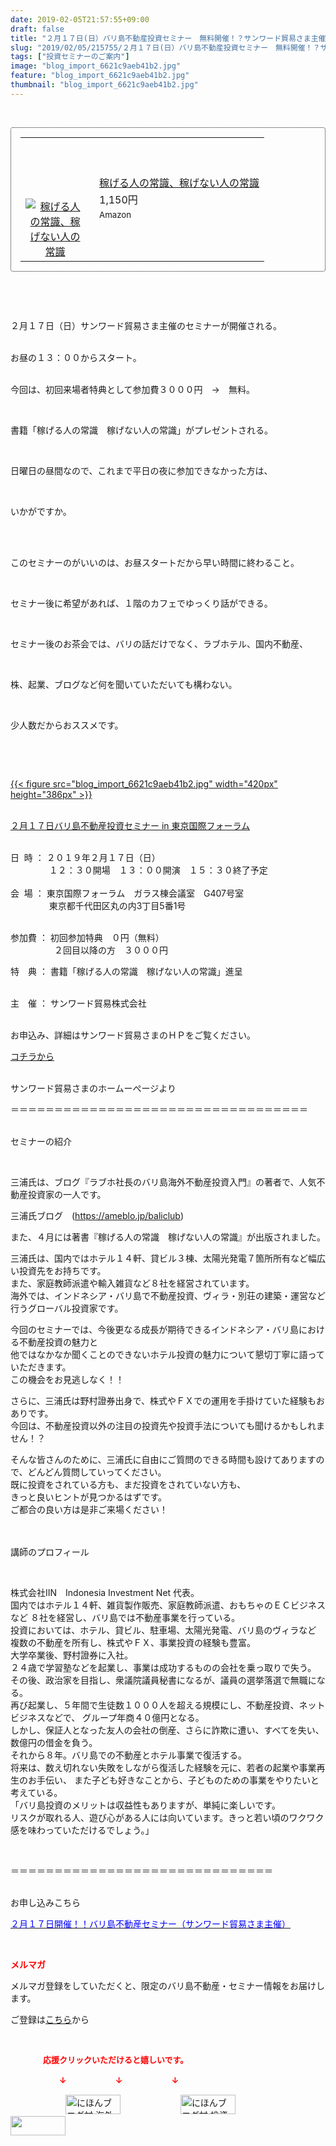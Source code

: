 ```yaml
---
date: 2019-02-05T21:57:55+09:00
draft: false
title: "２月１７日(日）バリ島不動産投資セミナー　無料開催！？サンワード貿易さま主催"
slug: "2019/02/05/215755/２月１７日(日）バリ島不動産投資セミナー　無料開催！？サンワード貿易さま主催"
tags: ["投資セミナーのご案内"]
image: "blog_import_6621c9aeb41b2.jpg"
feature: "blog_import_6621c9aeb41b2.jpg"
thumbnail: "blog_import_6621c9aeb41b2.jpg"
---
```

<p> </p><div contenteditable="false" style="border:1px dotted;padding:15px;border-radius:4px;"><table border="0" cellpadding="0" cellspacing="0" style="margin:0;table-layout:fixed;" width="100%">	<tbody width="100%">		<tr>			<td aligin="center" style="vertical-align:middle;" width="95"><span style="display:block;text-align:center;"><a alt0="AmebaAffiliate" alt1="稼げる人の常識、稼げない人の常識" alt2="Amazon" alt3="https://images-fe.ssl-images-amazon.com/images/I/51Ft8zEBpkL._SL160_.jpg" alt4="1" href="4802110227?SubscriptionId=AKIAJLD6FH2TADXIQKDQ&amp;tag=amebablog-a2371184-22&amp;linkCode=xm2&amp;camp=2025&amp;creative=165953&amp;creativeASIN=4802110227" target="_blank"><img alt="稼げる人の常識、稼げない人の常識" border="0" data-img="affiliate" src="data:image/svg+xml;charset=utf-8,%3Csvg%20xmlns%3D%22http%3A%2F%2Fwww.w3.org%2F2000%2Fsvg%22%20title%3D%22Placeholder%20for%20Images%22%20role%3D%22presentation%22%20viewBox%3D%220%200%201%201%22%20%2F%3E" style="max-width:95px;vertical-align:middle;margin:0;" data-src="https://images-fe.ssl-images-amazon.com/images/I/51Ft8zEBpkL._SL160_.jpg"/><noscript><img alt="稼げる人の常識、稼げない人の常識" border="0" data-img="affiliate" src="https://images-fe.ssl-images-amazon.com/images/I/51Ft8zEBpkL._SL160_.jpg" style="max-width:95px;vertical-align:middle;margin:0;"></noscript></a></span></td>			<td style="line-height:1.5;padding-left:15px;vertical-align:middle;"><a alt0="AmebaAffiliate" alt1="稼げる人の常識、稼げない人の常識" alt2="Amazon" alt3="https://images-fe.ssl-images-amazon.com/images/I/51Ft8zEBpkL._SL160_.jpg" alt4="1" href="4802110227?SubscriptionId=AKIAJLD6FH2TADXIQKDQ&amp;tag=amebablog-a2371184-22&amp;linkCode=xm2&amp;camp=2025&amp;creative=165953&amp;creativeASIN=4802110227" target="_blank">稼げる人の常識、稼げない人の常識</a>			<div style="padding: 3px 0;">1,150円</div>			<div style="font-size:0.83em;">Amazon</div></td>		</tr>	</tbody></table></div><p> </p><p> </p><p>２月１７日（日）サンワード貿易さま主催のセミナーが開催される。</p><p><br/>お昼の１３：００からスタート。</p><p><br/>今回は、初回来場者特典として参加費３０００円　→　無料。</p><p> </p><p>書籍「稼げる人の常識　稼げない人の常識」がプレゼントされる。</p><p> </p><p>日曜日の昼間なので、これまで平日の夜に参加できなかった方は、</p><p> </p><p>いかがですか。</p><p> </p><p><br/>このセミナーのがいいのは、お昼スタートだから早い時間に終わること。</p><p> </p><p>セミナー後に希望があれば、１階のカフェでゆっくり話ができる。</p><p> </p><p>セミナー後のお茶会では、バリの話だけでなく、ラブホテル、国内不動産、</p><p> </p><p>株、起業、ブログなど何を聞いていただいても構わない。</p><p> </p><p>少人数だからおススメです。</p><p> </p><p> </p><p><a href="blog_import_6621c9aeb41b2.jpg">{{< figure src="blog_import_6621c9aeb41b2.jpg" width="420px" height="386px" >}}</a></p><p><br/><a href="index.html" target="_blank">２月１７日バリ島不動産投資セミナー in 東京国際フォーラム</a></p><p><br/>日  時 ： ２０１９年２月１７日（日）<br/> 　　　    １２：３０開場　１３：００開演　１５：３０終了予定<br/> <br/>会  場 ： 東京国際フォーラム　ガラス棟会議室　G407号室<br/> 　　　    東京都千代田区丸の内3丁目5番1号</p><p><br/>参加費 ： 初回参加特典　０円（無料）<br/>　　　　　２回目以降の方　３０００円</p><p>特　典 ： 書籍「稼げる人の常識　稼げない人の常識」進呈<br/> </p><p>主　催 ： サンワード貿易株式会社</p><p><br/>お申込み、詳細はサンワード貿易さまのＨＰをご覧ください。</p><p><a href="index.html" target="_blank">コチラから</a></p><p><br/>サンワード貿易さまのホームーぺージより</p><p>＝＝＝＝＝＝＝＝＝＝＝＝＝＝＝＝＝＝＝＝＝＝＝＝＝＝＝＝＝＝＝＝＝＝</p><p><br/>セミナーの紹介</p><p> </p><p>三浦氏は、ブログ『ラブホ社長のバリ島海外不動産投資入門』の著者で、人気不動産投資家の一人です。</p><p>三浦氏ブログ　(<a href="baliclub">https://ameblo.jp/baliclub</a>)</p><p>また、４月には著書『稼げる人の常識　稼げない人の常識』が出版されました。</p><p>三浦氏は、国内ではホテル１４軒、貸ビル３棟、太陽光発電７箇所所有など幅広い投資先をお持ちです。<br/>また、家庭教師派遣や輸入雑貨など８社を経営されています。<br/>海外では、インドネシア・バリ島で不動産投資、ヴィラ・別荘の建築・運営など行うグローバル投資家です。</p><p>今回のセミナーでは、今後更なる成長が期待できるインドネシア・バリ島における不動産投資の魅力と<br/>他ではなかなか聞くことのできないホテル投資の魅力について懇切丁寧に語っていただきます。<br/>この機会をお見逃しなく！！</p><p>さらに、三浦氏は野村證券出身で、株式やＦＸでの運用を手掛けていた経験もおありです。<br/>今回は、不動産投資以外の注目の投資先や投資手法についても聞けるかもしれません！？</p><p>そんな皆さんのために、三浦氏に自由にご質問のできる時間も設けてありますので、どんどん質問していってください。<br/>既に投資をされている方も、まだ投資をされていない方も、<br/>きっと良いヒントが見つかるはずです。<br/>ご都合の良い方は是非ご来場ください！<br/> </p><p><br/>講師のプロフィール</p><p> </p><p>株式会社IIN　Indonesia Investment Net 代表。<br/>国内ではホテル１４軒、雑貨製作販売、家庭教師派遣、おもちゃのＥＣビジネスなど ８社を経営し、バリ島では不動産事業を行っている。<br/>投資においては、ホテル、貸ビル、駐車場、太陽光発電、バリ島のヴィラなど 複数の不動産を所有し、株式やＦＸ、事業投資の経験も豊富。<br/>大学卒業後、野村證券に入社。<br/>２４歳で学習塾などを起業し、事業は成功するものの会社を乗っ取りで失う。<br/>その後、政治家を目指し、衆議院議員秘書になるが、議員の選挙落選で無職になる。<br/>再び起業し、５年間で生徒数１０００人を超える規模にし、不動産投資、ネットビジネスなどで、 グループ年商４０億円となる。<br/>しかし、保証人となった友人の会社の倒産、さらに詐欺に遭い、すべてを失い、数億円の借金を負う。<br/>それから８年。バリ島での不動産とホテル事業で復活する。<br/>将来は、数え切れない失敗をしながら復活した経験を元に、若者の起業や事業再生のお手伝い、 また子ども好きなことから、子どものための事業をやりたいと考えている。<br/>「バリ島投資のメリットは収益性もありますが、単純に楽しいです。<br/>リスクが取れる人、遊び心がある人には向いています。きっと若い頃のワクワク感を味わっていただけるでしょう。」</p><p> </p><p>＝＝＝＝＝＝＝＝＝＝＝＝＝＝＝＝＝＝＝＝＝＝＝＝＝＝＝＝＝＝</p><p><br/>お申し込みこちら</p><p><a href="index.html" target="_blank"><span style="color: rgb(0, 0, 255);">２月１７日開催！！バリ島不動産セミナー（サンワード貿易さま主催）</span></a></p><p> </p><p><span style="font-weight: bold;"><span style="color: rgb(255, 0, 0);">メルマガ</span></span></p><p>メルマガ登録をしていただくと、限定のバリ島不動産・セミナー情報をお届けします。</p><p>ご登録は<a href="f9eeVI" target="_blank">こちら</a>から</p><p style="text-align: center;"> </p><p><font color="#ff0000" size="2"><strong>　　　　応援クリックいただけると嬉しいです。</strong></font></p><p><font color="#ff0000" size="2"><strong>　　　　　　↓　　　　　　↓　　　　　　↓</strong></font></p><p><a href="ranking.html?p_cid=01260127" id="&amp;blogmura_banner"><img alt="にほんブログ村 海外生活ブログ バリ島情報へ" border="0" height="31" src="data:image/svg+xml;charset=utf-8,%3Csvg%20xmlns%3D%22http%3A%2F%2Fwww.w3.org%2F2000%2Fsvg%22%20title%3D%22Placeholder%20for%20Images%22%20role%3D%22presentation%22%20viewBox%3D%220%200%2088%2031%22%20%2F%3E" width="88" data-src="//overseas.blogmura.com/bali/img/bali88_31.gif" style="aspect-ratio: auto 88 / 31;"/><noscript><img alt="にほんブログ村 海外生活ブログ バリ島情報へ" border="0" height="31" src="//overseas.blogmura.com/bali/img/bali88_31.gif" width="88"></noscript></a>  <a href="ranking.html?p_cid=01260127" id="&amp;blogmura_banner"><img alt="にほんブログ村 投資ブログ 不動産投資へ" border="0" height="31" src="data:image/svg+xml;charset=utf-8,%3Csvg%20xmlns%3D%22http%3A%2F%2Fwww.w3.org%2F2000%2Fsvg%22%20title%3D%22Placeholder%20for%20Images%22%20role%3D%22presentation%22%20viewBox%3D%220%200%2088%2031%22%20%2F%3E" width="88" data-src="//investment.blogmura.com/hudousantoushi/img/hudousantoushi88_31.gif" style="aspect-ratio: auto 88 / 31;"/><noscript><img alt="にほんブログ村 投資ブログ 不動産投資へ" border="0" height="31" src="//investment.blogmura.com/hudousantoushi/img/hudousantoushi88_31.gif" width="88"></noscript></a> <a href="link.php?1804582" title="人気ブログランキングへ"><img border="0" height="31" src="data:image/svg+xml;charset=utf-8,%3Csvg%20xmlns%3D%22http%3A%2F%2Fwww.w3.org%2F2000%2Fsvg%22%20title%3D%22Placeholder%20for%20Images%22%20role%3D%22presentation%22%20viewBox%3D%220%200%2088%2031%22%20%2F%3E" width="88" data-src="https://blog.with2.net/img/banner/banner_22.gif" style="aspect-ratio: auto 88 / 31;"/><noscript><img border="0" height="31" src="https://blog.with2.net/img/banner/banner_22.gif" width="88"></noscript></a></p><p> </p>

